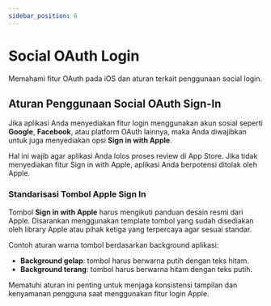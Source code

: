 ```yaml
---
sidebar_position: 6
---
```


# Social OAuth Login

Memahami fitur OAuth pada iOS dan aturan terkait penggunaan social login.

## Aturan Penggunaan Social OAuth Sign-In

Jika aplikasi Anda menyediakan fitur login menggunakan akun sosial seperti **Google**, **Facebook**, atau platform OAuth lainnya, maka Anda diwajibkan untuk juga menyediakan opsi **Sign in with Apple**. 

Hal ini wajib agar aplikasi Anda lolos proses review di App Store. Jika tidak menyediakan fitur Sign in with Apple, aplikasi Anda berpotensi ditolak oleh Apple.

### Standarisasi Tombol Apple Sign In

Tombol **Sign in with Apple** harus mengikuti panduan desain resmi dari Apple. Disarankan menggunakan template tombol yang sudah disediakan oleh library Apple atau pihak ketiga yang terpercaya agar sesuai standar.

Contoh aturan warna tombol berdasarkan background aplikasi:

- **Background gelap**: tombol harus berwarna putih dengan teks hitam.  
- **Background terang**: tombol harus berwarna hitam dengan teks putih.

Mematuhi aturan ini penting untuk menjaga konsistensi tampilan dan kenyamanan pengguna saat menggunakan fitur login Apple.